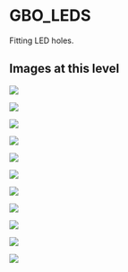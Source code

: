 # GBO_LEDS
Fitting LED holes.

## Images at this level

![](https://github.com/geebles/Super-AIO/raw/master/docs/IMAGES/SAIO/COMMON/GBO_LEDS/1.jpg)

![](https://github.com/geebles/Super-AIO/raw/master/docs/IMAGES/SAIO/COMMON/GBO_LEDS/2.jpg)

![](https://github.com/geebles/Super-AIO/raw/master/docs/IMAGES/SAIO/COMMON/GBO_LEDS/3.jpg)

![](https://github.com/geebles/Super-AIO/raw/master/docs/IMAGES/SAIO/COMMON/GBO_LEDS/4.jpg)

![](https://github.com/geebles/Super-AIO/raw/master/docs/IMAGES/SAIO/COMMON/GBO_LEDS/5.jpg)

![](https://github.com/geebles/Super-AIO/raw/master/docs/IMAGES/SAIO/COMMON/GBO_LEDS/6.jpg)

![](https://github.com/geebles/Super-AIO/raw/master/docs/IMAGES/SAIO/COMMON/GBO_LEDS/7.jpg)

![](https://github.com/geebles/Super-AIO/raw/master/docs/IMAGES/SAIO/COMMON/GBO_LEDS/8.jpg)

![](https://github.com/geebles/Super-AIO/raw/master/docs/IMAGES/SAIO/COMMON/GBO_LEDS/9.jpg)

![](https://github.com/geebles/Super-AIO/raw/master/docs/IMAGES/SAIO/COMMON/GBO_LEDS/10.jpg)

![](https://github.com/geebles/Super-AIO/raw/master/docs/IMAGES/SAIO/COMMON/GBO_LEDS/11.jpg)
